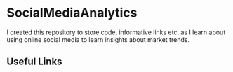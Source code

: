 # SocialMediaAnalytics


I created this repository to store code, informative links etc. as I learn about using online social media to learn insights about market trends.

## Useful Links
